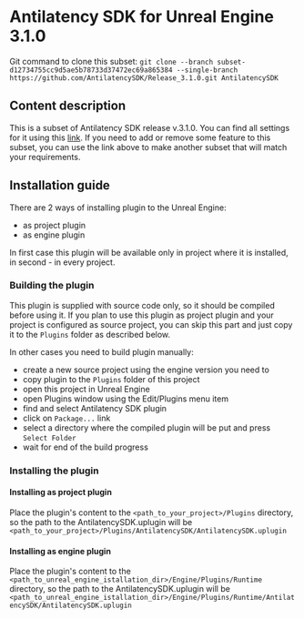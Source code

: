 # Antilatency SDK for Unreal Engine 3.1.0

Git command to clone this subset: `git clone --branch subset-d12734755cc9d5ae5b78733d37472ec69a865384 --single-branch https://github.com/AntilatencySDK/Release_3.1.0.git AntilatencySDK`

## Content description

This is a subset of Antilatency SDK release v.3.1.0. You can find all settings for it using this [link](https://developers.antilatency.com/Sdk/Configurator_en.html#{"Libraries":{"AltEnvironmentHorizontalGrid":true,"AltEnvironmentPillars":true,"AltEnvironmentSelector":true,"AltTracking":true,"Bracer":true,"DeviceNetwork":true,"HardwareExtensionInterface":true,"RadioMetrics":false,"StorageClient":true,"TrackingAlignment":true},"OS":{"Android":{"aar":true},"Windows":{"x64":true,"x86":true}},"Release":"3.1.0","Target":"UnrealEngine","TargetSettings":{"MathTypes":"Default","UnrealEngineBlueprintsSamples":true,"UnrealEngineVersion":"4.26"}}). If you need to add or remove some feature to this subset, you can use the link above to make another subset that will match your requirements.

## Installation guide

There are 2 ways of installing plugin to the Unreal Engine:

- as project plugin
- as engine plugin

In first case this plugin will be available only in project where it is installed, in second - in every project.

### Building the plugin

This plugin is supplied with source code only, so it should be compiled before using it. If you plan to use this plugin as project plugin and your project is configured as source project, you can skip this part and just copy it to the `Plugins` folder as described below.

In other cases you need to build plugin manually:

- create a new source project using the engine version you need to
- copy plugin to the `Plugins` folder of this project
- open this project in Unreal Engine
- open Plugins window using the Edit/Plugins menu item
- find and select Antilatency SDK plugin
- click on `Package...` link
- select a directory where the compiled plugin will be put and press `Select Folder`
- wait for end of the build progress

### Installing the plugin

#### Installing as project plugin

Place the plugin's content to the `<path_to_your_project>/Plugins` directory, so the path to the AntilatencySDK.uplugin will be `<path_to_your_project>/Plugins/AntilatencySDK/AntilatencySDK.uplugin`

#### Installing as engine plugin

Place the plugin's content to the `<path_to_unreal_engine_istallation_dir>/Engine/Plugins/Runtime` directory, so the path to the AntilatencySDK.uplugin will be `<path_to_unreal_engine_istallation_dir>/Engine/Plugins/Runtime/AntilatencySDK/AntilatencySDK.uplugin`
